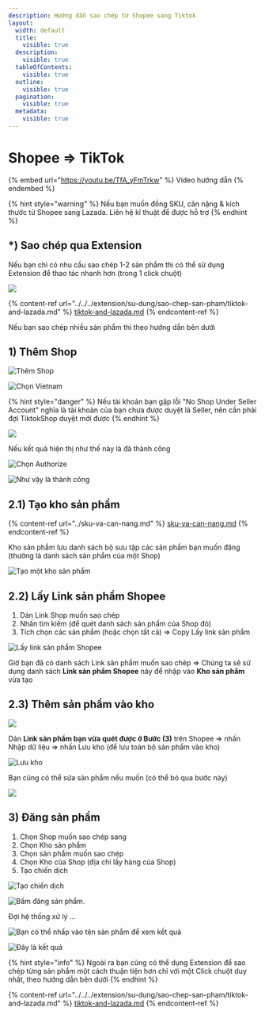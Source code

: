 ```yaml
---
description: Hướng dẫn sao chép từ Shopee sang Tiktok
layout:
  width: default
  title:
    visible: true
  description:
    visible: true
  tableOfContents:
    visible: true
  outline:
    visible: true
  pagination:
    visible: true
  metadata:
    visible: true
---
```


# Shopee => TikTok

{% embed url="https://youtu.be/TfA_yFmTrkw" %}
Video hướng dẫn
{% endembed %}

{% hint style="warning" %}
Nếu bạn muốn đồng SKU, cân nặng & kích thước từ Shopee sang Lazada. Liên hệ kĩ thuật để được hỗ trợ
{% endhint %}

## \*) Sao chép qua Extension

Nếu bạn chỉ có nhu cầu sao chép 1-2 sản phẩm thì có thể sử dụng Extension để thao tác nhanh hơn (trong 1 click chuột)

![](<../../../.gitbook/assets/image (1) (2) (1).png>)

{% content-ref url="../../../extension/su-dung/sao-chep-san-pham/tiktok-and-lazada.md" %}
[tiktok-and-lazada.md](../../../extension/su-dung/sao-chep-san-pham/tiktok-and-lazada.md)
{% endcontent-ref %}

Nếu bạn sao chép nhiều sản phẩm thì theo hướng dẫn bên dưới

## 1) Thêm Shop

![Thêm Shop](<../../../.gitbook/assets/image (271) (1).png>)

![Chọn Vietnam](<../../../.gitbook/assets/image (285).png>)

{% hint style="danger" %}
Nếu tài khoản bạn gặp lỗi "No Shop Under Seller Account" nghĩa là tài khoản của bạn chưa được duyệt là Seller, nên cần phải đợi TiktokShop duyệt mới được
{% endhint %}

![](<../../../.gitbook/assets/image (242).png>)

Nếu kết quả hiện thị như thế này là đã thành công

![Chọn Authorize](<../../../.gitbook/assets/image (305).png>)

![Như vậy là thành công](<../../../.gitbook/assets/image (251).png>)



## 2.1) Tạo kho sản phẩm

{% content-ref url="../sku-va-can-nang.md" %}
[sku-va-can-nang.md](../sku-va-can-nang.md)
{% endcontent-ref %}

Kho sản phẩm lưu danh sách bộ sưu tập các sản phẩm bạn muốn đăng (thường là danh sách sản phẩm của một Shop)

![Tạo một kho sản phẩm](<../../../.gitbook/assets/image (243).png>)

## 2.2) Lấy Link sản phẩm Shopee

1. Dán Link Shop muốn sao chép
2. Nhấn tìm kiếm (để quét danh sách sản phẩm của Shop đó)
3. Tích chọn các sản phẩm (hoặc chọn tất cả) => Copy Lấy link sản phẩm

![Lấy link sản phẩm Shopee](../../../.gitbook/assets/link_shopee.png)

Giờ bạn đã có danh sách Link sản phẩm muốn sao chép => Chúng ta sẽ sử dụng danh sách **Link sản phẩm Shopee** này để nhập vào **Kho sản phẩm** vừa tạo

## 2.3) Thêm sản phẩm vào kho

![](<../../../.gitbook/assets/image (304).png>)

Dán **Link sản phẩm bạn vừa quét được ở Bước (3)** trên Shopee => nhấn Nhập dữ liệu => nhấn Lưu kho (để lưu toàn bộ sản phẩm vào kho)

![Lưu kho](<../../../.gitbook/assets/image (255).png>)

Bạn cũng có thể sửa sản phẩm nếu muốn (có thể bỏ qua bước này)

![](<../../../.gitbook/assets/image (284).png>)

## 3) Đăng sản phẩm

1. Chọn Shop muốn sao chép sang
2. Chọn Kho sản phẩm
3. Chọn sản phẩm muốn sao chép
4. Chọn Kho của Shop (địa chỉ lấy hàng của Shop)
5. Tạo chiến dịch

![Tạo chiến dịch](<../../../.gitbook/assets/image (262).png>)



![Bấm đăng sản phẩm.](<../../../.gitbook/assets/image (247).png>)

Đợi hệ thống xử lý ...

![Bạn có thể nhấp vào tên sản phẩm để xem kết quả](<../../../.gitbook/assets/image (258).png>)

![Đây là kết quả](<../../../.gitbook/assets/image (254).png>)

{% hint style="info" %}
Ngoài ra bạn cũng có thể dụng Extension để sao chép từng sản phẩm một cách thuận tiện hơn chỉ với một Click chuột duy nhất, theo hướng dẫn bên dưới
{% endhint %}

{% content-ref url="../../../extension/su-dung/sao-chep-san-pham/tiktok-and-lazada.md" %}
[tiktok-and-lazada.md](../../../extension/su-dung/sao-chep-san-pham/tiktok-and-lazada.md)
{% endcontent-ref %}
